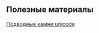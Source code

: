 
## Полезные материалы

[Подводные камни unicode](https://coderwall.com/p/k7zvyg/dealing-with-unicode-in-go)